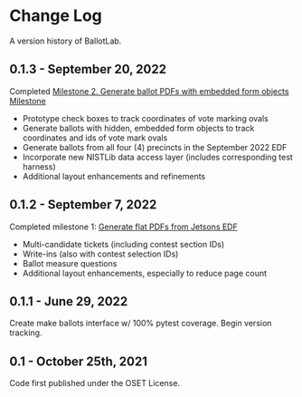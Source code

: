 # Change Log

A version history of BallotLab.

## 0.1.3 - September 20, 2022

Completed [Milestone 2. Generate ballot PDFs with embedded form objects Milestone](https://github.com/TrustTheVote-Project/BallotLab/milestone/2)

* Prototype check boxes to track coordinates of vote marking ovals
* Generate ballots with hidden, embedded form objects to track coordinates and ids of vote mark ovals
* Generate ballots from all four (4) precincts in the September 2022 EDF
* Incorporate new NISTLib data access layer (includes corresponding test harness)
* Additional layout enhancements and refinements

## 0.1.2 - September 7, 2022

Completed milestone 1: [Generate flat PDFs from Jetsons EDF](https://github.com/TrustTheVote-Project/BallotLab/milestone/1)

* Multi-candidate tickets (including contest section IDs)
* Write-ins (also with contest selection IDs)
* Ballot measure questions
* Additional layout enhancements, especially to reduce page count

## 0.1.1 - June 29, 2022

Create make ballots interface w/ 100% pytest coverage. Begin version tracking.

## 0.1 - October 25th, 2021

Code first published under the OSET License.
